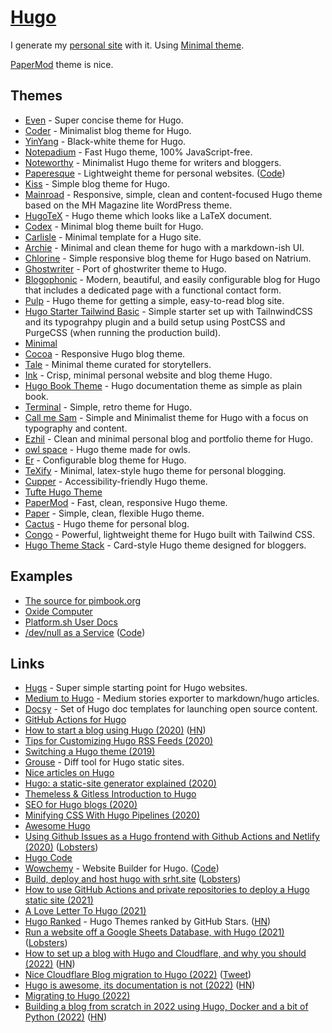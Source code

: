 # [Hugo](https://gohugo.io)

I generate my [personal site](https://nikitavoloboev.xyz) with it. Using [Minimal theme](https://github.com/calintat/minimal).

[PaperMod](https://github.com/adityatelange/hugo-PaperMod/) theme is nice.

## Themes

- [Even](https://github.com/olOwOlo/hugo-theme-even) - Super concise theme for Hugo.
- [Coder](https://github.com/luizdepra/hugo-coder/) - Minimalist blog theme for Hugo.
- [YinYang](https://github.com/joway/hugo-theme-yinyang/) - Black-white theme for Hugo.
- [Notepadium](https://github.com/cntrump/hugo-notepadium) - Fast Hugo theme, 100% JavaScript-free.
- [Noteworthy](https://github.com/kimcc/hugo-theme-noteworthy) - Minimalist Hugo theme for writers and bloggers.
- [Paperesque](https://themes.gohugo.io/paperesque/) - Lightweight theme for personal websites. ([Code](https://github.com/capnfabs/paperesque))
- [Kiss](https://github.com/ribice/kiss) - Simple blog theme for Hugo.
- [Mainroad](https://github.com/Vimux/Mainroad) - Responsive, simple, clean and content-focused Hugo theme based on the MH Magazine lite WordPress theme.
- [HugoTeX](https://github.com/7ma7X/HugoTeX) - Hugo theme which looks like a LaTeX document.
- [Codex](https://github.com/jakewies/hugo-theme-codex) - Minimal blog theme built for Hugo.
- [Carlisle](https://github.com/thesephist/carlisle) - Minimal template for a Hugo site.
- [Archie](https://github.com/athul/archie) - Minimal and clean theme for hugo with a markdown-ish UI.
- [Chlorine](https://github.com/AnnaOpss/hugo-chlorine-theme) - Simple responsive blog theme for Hugo based on Natrium.
- [Ghostwriter](https://github.com/jbub/ghostwriter) - Port of ghostwriter theme to Hugo.
- [Blogophonic](https://github.com/formspree/blogophonic-hugo) - Modern, beautiful, and easily configurable blog for Hugo that includes a dedicated page with a functional contact form.
- [Pulp](https://github.com/koirand/pulp/) - Hugo theme for getting a simple, easy-to-read blog site.
- [Hugo Starter Tailwind Basic](https://github.com/bep/hugo-starter-tailwind-basic) - Simple starter set up with TailnwindCSS and its typograhpy plugin and a build setup using PostCSS and PurgeCSS (when running the production build).
- [Minimal](https://github.com/calintat/minimal)
- [Cocoa](https://github.com/nishanths/cocoa-hugo-theme) - Responsive Hugo blog theme.
- [Tale](https://github.com/EmielH/tale-hugo/) - Minimal theme curated for storytellers.
- [Ink](https://github.com/knadh/hugo-ink) - Crisp, minimal personal website and blog theme Hugo.
- [Hugo Book Theme](https://github.com/alex-shpak/hugo-book) - Hugo documentation theme as simple as plain book.
- [Terminal](https://github.com/panr/hugo-theme-terminal) - Simple, retro theme for Hugo.
- [Call me Sam](https://github.com/victoriadrake/hugo-theme-sam) - Simple and Minimalist theme for Hugo with a focus on typography and content.
- [Ezhil](https://github.com/vividvilla/ezhil) - Clean and minimal personal blog and portfolio theme for Hugo.
- [owl space](https://github.com/JoogsWasTaken/owlspace) - Hugo theme made for owls.
- [Er](https://github.com/lingxz/er) - Configurable blog theme for Hugo.
- [TeXify](https://github.com/queensferryme/hugo-theme-texify) - Minimal, latex-style hugo theme for personal blogging.
- [Cupper](https://github.com/zwbetz-gh/cupper-hugo-theme) - Accessibility-friendly Hugo theme.
- [Tufte Hugo Theme](https://github.com/shawnohare/hugo-tufte)
- [PaperMod](https://github.com/adityatelange/hugo-PaperMod) - Fast, clean, responsive Hugo theme.
- [Paper](https://github.com/nanxiaobei/hugo-paper) - Simple, clean, flexible Hugo theme.
- [Cactus](https://github.com/monkeyWzr/hugo-theme-cactus) - Hugo theme for personal blog.
- [Congo](https://github.com/jpanther/congo) - Powerful, lightweight theme for Hugo built with Tailwind CSS.
- [Hugo Theme Stack](https://github.com/CaiJimmy/hugo-theme-stack) - Card-style Hugo theme designed for bloggers.

## Examples

- [The source for pimbook.org](https://github.com/pim-book/pim-book.github.io)
- [Oxide Computer](https://github.com/oxidecomputer/design.oxide.computer)
- [Platform.sh User Docs](https://github.com/platformsh/platformsh-docs)
- [/dev/null as a Service](https://devnull-as-a-service.com/home/) ([Code](https://github.com/noqqe/devnull-as-a-service))

## Links

- [Hugs](https://github.com/bjango/Hugs) - Super simple starting point for Hugo websites.
- [Medium to Hugo](https://github.com/bgadrian/medium-to-hugo) - Medium stories exporter to markdown/hugo articles.
- [Docsy](https://github.com/google/docsy) - Set of Hugo doc templates for launching open source content.
- [GitHub Actions for Hugo](https://github.com/peaceiris/actions-hugo)
- [How to start a blog using Hugo (2020)](https://flaviocopes.com/start-blog-with-hugo/) ([HN](https://news.ycombinator.com/item?id=21978306))
- [Tips for Customizing Hugo RSS Feeds (2020)](https://benjamincongdon.me/blog/2020/01/14/Tips-for-Customizing-Hugo-RSS-Feeds/)
- [Switching a Hugo theme (2019)](https://misha.brukman.net/blog/2019/05/switching-hugo-theme/)
- [Grouse](https://github.com/capnfabs/grouse) - Diff tool for Hugo static sites.
- [Nice articles on Hugo](https://www.ronaldsvilcins.com/tags/hugo/)
- [Hugo: a static-site generator explained (2020)](https://lwn.net/SubscriberLink/825507/77df07d41cec68c4/)
- [Themeless & Gitless Introduction to Hugo](https://www.ii.com/themeless-gitless-intro-hugo/)
- [SEO for Hugo blogs (2020)](https://mathieuhendey.com/2020/10/seo-for-hugo-blogs/)
- [Minifying CSS With Hugo Pipelines (2020)](https://mathieuhendey.com/2020/10/minifying-css-with-hugo-pipelines/)
- [Awesome Hugo](https://github.com/theNewDynamic/awesome-hugo)
- [Using Github Issues as a Hugo frontend with Github Actions and Netlify (2020)](https://shazow.net/posts/github-issues-as-a-hugo-frontend/) ([Lobsters](https://lobste.rs/s/oeelem/using_github_issues_as_hugo_frontend_with))
- [Hugo Code](https://github.com/gohugoio/hugo)
- [Wowchemy](https://wowchemy.com/) - Website Builder for Hugo. ([Code](https://github.com/wowchemy/wowchemy-hugo-modules))
- [Build, deploy and host hugo with srht.site](https://www.monotux.tech/posts/2021/03/built-with-srht-sites/) ([Lobsters](https://lobste.rs/s/pjrbwg/build_deploy_host_hugo_with_srht_site))
- [How to use GitHub Actions and private repositories to deploy a Hugo static site (2021)](https://reverse.put.as/2021/03/11/hugo-githubactions/)
- [A Love Letter To Hugo (2021)](https://akondas.com/blog/a-love-letter-to-hugo/)
- [Hugo Ranked](https://hugoranked.com/) - Hugo Themes ranked by GitHub Stars. ([HN](https://news.ycombinator.com/item?id=28795478))
- [Run a website off a Google Sheets Database, with Hugo (2021)](https://www.markhansen.co.nz/build-a-website-off-a-google-sheets-database-using-hugo-netlify/) ([Lobsters](https://lobste.rs/s/eu9fjn/run_website_off_google_sheets_database))
- [How to set up a blog with Hugo and Cloudflare, and why you should (2022)](https://smaller.fish/posts/hugo) ([HN](https://news.ycombinator.com/item?id=30396935))
- [Nice Cloudflare Blog migration to Hugo (2022)](https://github.com/cloudflare/cloudflare-docs/pull/3609) ([Tweet](https://twitter.com/lukeed05/status/1496620597127696384))
- [Hugo is awesome, its documentation is not (2022)](https://sagar.se/blog/hugo-documentation/) ([HN](https://news.ycombinator.com/item?id=30527884))
- [Migrating to Hugo (2022)](https://www.georgeho.org/migrating-to-hugo/)
- [Building a blog from scratch in 2022 using Hugo, Docker and a bit of Python (2022)](https://blog.ioces.com/matt/posts/everything-old-is-new-again/) ([HN](https://news.ycombinator.com/item?id=30718757))
